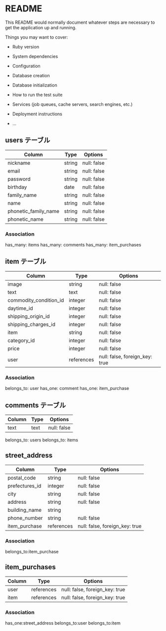 # README

This README would normally document whatever steps are necessary to get the
application up and running.

Things you may want to cover:

* Ruby version

* System dependencies

* Configuration

* Database creation

* Database initialization

* How to run the test suite

* Services (job queues, cache servers, search engines, etc.)

* Deployment instructions

* ...
## users テーブル
| Column   | Type   | Options     |
| -------- | ------ | ----------- |
| nickname | string | null: false |
| email    | string | null: false |
| password | string | null: false |
| birthday | date   | null: false |
| family_name | string | null: false |
| name     | string | null: false |
| phonetic_family_name | string | null: false |
| phonetic_name | string | null: false |

### Association
has_many: items
has_many: comments
has_many: item_purchases

## item テーブル
| Column | Type   | Options     |
| -------- | ------ | ----------- |
| image               | string | null: false |
| text                | text   | null: false |
| commodity_condition_id | integer | null: false |
| daytime_id          | integer | null: false |
| shipping_origin_id  | integer | null: false |
| shipping_charges_id | integer | null: false |
| item                | string  | null: false |
|category_id          | integer | null: false |
|price                | integer| null: false |
| user                | references | null: false, foreign_key: true |

### Association
belongs_to: user
has_one: comment
has_one: item_purchase

## comments テーブル
| Column | Type   | Options     |
| --------| ------ | ----------- |
| text     | text      | null: false |

belongs_to: users
belongs_to: items

## street_address
| Column | Type   | Options     |
| --------| ------ | ----------- |
| postal_code      | string | null: false |
| prefectures_id   | integer | null: false |
| city             | string | null: false |
| address          | string | null: false |
| building_name    | string |             |
| phone_number     | string | null: false |
| item_purchase | references | null: false, foreign_key: true|

### Association
belongs_to:item_purchase

## item_purchases
| Column | Type   | Options     |
| --------| ------ | ----------- |
| user     | references| null: false, foreign_key: true|
| item     | references| null: false, foreign_key: true|
### Association
has_one:street_address
belongs_to:user
belongs_to:item


